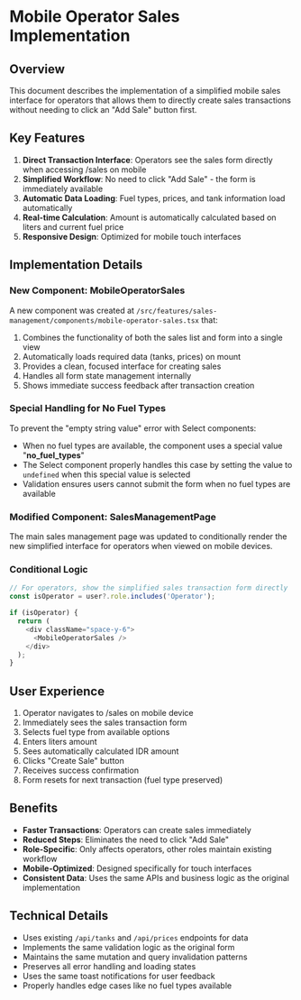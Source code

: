 # Mobile Operator Sales Implementation

## Overview
This document describes the implementation of a simplified mobile sales interface for operators that allows them to directly create sales transactions without needing to click an "Add Sale" button first.

## Key Features
1. **Direct Transaction Interface**: Operators see the sales form directly when accessing /sales on mobile
2. **Simplified Workflow**: No need to click "Add Sale" - the form is immediately available
3. **Automatic Data Loading**: Fuel types, prices, and tank information load automatically
4. **Real-time Calculation**: Amount is automatically calculated based on liters and current fuel price
5. **Responsive Design**: Optimized for mobile touch interfaces

## Implementation Details

### New Component: MobileOperatorSales
A new component was created at `/src/features/sales-management/components/mobile-operator-sales.tsx` that:

1. Combines the functionality of both the sales list and form into a single view
2. Automatically loads required data (tanks, prices) on mount
3. Provides a clean, focused interface for creating sales
4. Handles all form state management internally
5. Shows immediate success feedback after transaction creation

### Special Handling for No Fuel Types
To prevent the "empty string value" error with Select components:
- When no fuel types are available, the component uses a special value "__no_fuel_types__"
- The Select component properly handles this case by setting the value to `undefined` when this special value is selected
- Validation ensures users cannot submit the form when no fuel types are available

### Modified Component: SalesManagementPage
The main sales management page was updated to conditionally render the new simplified interface for operators when viewed on mobile devices.

### Conditional Logic
```typescript
// For operators, show the simplified sales transaction form directly
const isOperator = user?.role.includes('Operator');

if (isOperator) {
  return (
    <div className="space-y-6">
      <MobileOperatorSales />
    </div>
  );
}
```

## User Experience
1. Operator navigates to /sales on mobile device
2. Immediately sees the sales transaction form
3. Selects fuel type from available options
4. Enters liters amount
5. Sees automatically calculated IDR amount
6. Clicks "Create Sale" button
7. Receives success confirmation
8. Form resets for next transaction (fuel type preserved)

## Benefits
- **Faster Transactions**: Operators can create sales immediately
- **Reduced Steps**: Eliminates the need to click "Add Sale"
- **Role-Specific**: Only affects operators, other roles maintain existing workflow
- **Mobile-Optimized**: Designed specifically for touch interfaces
- **Consistent Data**: Uses the same APIs and business logic as the original implementation

## Technical Details
- Uses existing `/api/tanks` and `/api/prices` endpoints for data
- Implements the same validation logic as the original form
- Maintains the same mutation and query invalidation patterns
- Preserves all error handling and loading states
- Uses the same toast notifications for user feedback
- Properly handles edge cases like no fuel types available
